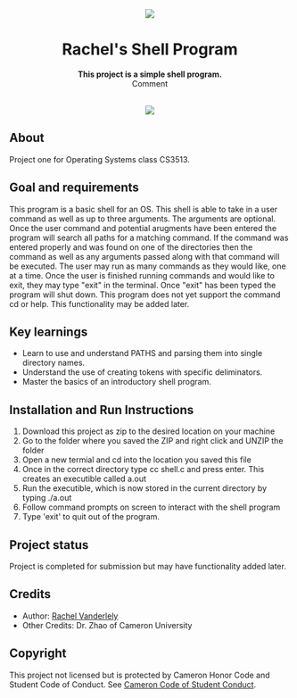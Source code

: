 <div align="center"><img src="app/src/main/res/mipmap-xhdpi/ic_launcher.png"></div>
<h1 align="center">Rachel's Shell Program</h1>
<p align="center"><strong>This project is a simple shell program.</strong>
<br>Comment</p>
<br/>
<div align="center"><img src="demo.gif"></img></div>
<h2>About</h2>
Project one for Operating Systems class CS3513. 

<h2>Goal and requirements</h2>

This program is a basic shell for an OS. This shell is able to take in a user command as well as up to three arguments. The arguments are optional. Once the user command and potential arugments have been entered the program will search all paths for a matching command. If the command was entered properly and was found on one of the directories then the command as well as any arguments passed along with that command will be executed. The user may run as many commands as they would like, one at a time. Once the user is finished running commands and would like to exit, they may type "exit" in the terminal. Once "exit" has been typed the program will shut down. 
This program does not yet support the command cd or help. This functionality may be added later. 

<h2>Key learnings</h2>

- Learn to use and understand PATHS and parsing them into single directory names. 
- Understand the use of creating tokens with specific deliminators.
- Master the basics of an introductory shell program.  

<h2>Installation and Run Instructions</h2>

1. Download this project as zip to the desired location on your machine
2. Go to the folder where you saved the ZIP and right click and UNZIP the folder
3. Open a new termial and cd into the location you saved this file
4. Once in the correct directory type cc shell.c and press enter. This creates an executible called a.out
5. Run the executible, which is now stored in the current directory by typing ./a.out
6. Follow command prompts on screen to interact with the shell program
7. Type 'exit' to quit out of the program. 


<h2>Project status</h2>
Project is completed for submission but may have functionality added later. 

<h2>Credits</h2>

- Author: <a href="https://github.com/rvanderlely" target="_blank">Rachel Vanderlely</a>
- Other Credits: Dr. Zhao of Cameron University 

<h2>Copyright</h2>
This project not licensed but is protected by Cameron Honor Code and Student Code of Conduct. 
See <a href="https://www.cameron.edu/current-students/student-services/handbook/code-of-student-conduct">Cameron Code of Student Conduct</a>.
